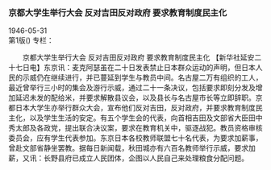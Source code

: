 ### 京都大学生举行大会  反对吉田反对政府  要求教育制度民主化  

1946-05-31  
第1版()
专栏：

　　京都大学生举行大会
    反对吉田反对政府
    要求教育制度民主化
    【新华社延安二十七日电】东京讯：麦克阿瑟虽在二十日发表禁止日本群众运动的声明，但日本人民的示威仍在继续进行，并已蔓延到学生与教员中间。名古屋二万有组织的工人，最近曾举行三小时的集会及游行示威，通过二十一条决议，包括要求即刻分发及增加延迟未发的配给米，并要求解散县议会，以及县长与名古屋市长等立即辞职。京都日本大学生亦举行群众大会，宣布他们反对吉田，反对政府，并要求教育制度民主化，以及学生生活的安定。有五个学生会的代表，向首相吉田及文部省大臣田中秀太郎及各政党，提出联合决议案，要求在教育机关中，驱逐战犯。教员资格审核委员会，应有学生代表参加。东京日本各校教师联盟七十名代表，为要求加薪事，曾赴文部省静坐罢教。据每日新闻载，秋田城亦有六百名教师举行示威，要求加薪，又讯：长野县府已成立人民团体，企图以人民自己来处理粮食分配问题。  
